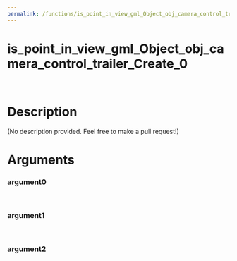 ```yaml
---
permalink: /functions/is_point_in_view_gml_Object_obj_camera_control_trailer_Create_0
---
```

# is_point_in_view_gml_Object_obj_camera_control_trailer_Create_0  
&nbsp;  
# Description  
(No description provided. Feel free to make a pull request!) 
&nbsp;  
# Arguments
### argument0

&nbsp;    
### argument1

&nbsp;    
### argument2

&nbsp;    


